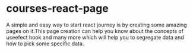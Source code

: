 # courses-react-page
A simple and easy way to start react journey is by creating some amazing pages on it.This page creation can help you know about the concepts of useefect hook and many more which will help you to segregate data and how to pick some specific data.
